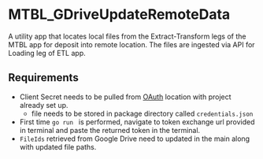 # MTBL_GDriveUpdateRemoteData
A utility app that locates local files from the Extract-Transform legs of the MTBL app for deposit into remote location.
The files are ingested via API for Loading leg of ETL app.

## Requirements
- Client Secret needs to be pulled from [OAuth](https://console.cloud.google.com/apis/credentials/oauthclient/) location with project already set up.
  - file needs to be stored in package directory called `credentials.json`
- First time `go run ` is performed, navigate to token exchange url provided in terminal and paste the returned token in the terminal.
- `FileIds` retrieved from Google Drive need to updated in the main along with updated file paths.